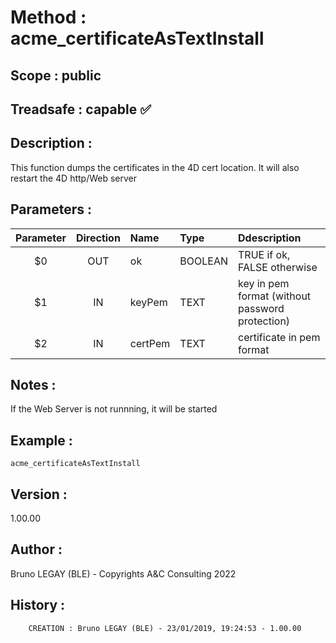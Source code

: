 ﻿# **Method :** acme_certificateAsTextInstall## **Scope :** public## **Treadsafe :** capable ✅ ## **Description :** This function dumps the certificates in the 4D cert location. It will also restart the 4D http/Web server## **Parameters :** | Parameter | Direction | Name | Type | Ddescription | |:----:|:----:|:----|:----|:----| | $0 | OUT | ok | BOOLEAN | TRUE if ok, FALSE otherwise | | $1 | IN | keyPem | TEXT | key in pem format (without password protection) | | $2 | IN | certPem | TEXT | certificate in pem format | ## **Notes :** If the Web Server is not runnning, it will be started## **Example :** ```acme_certificateAsTextInstall```## **Version :** 1.00.00## **Author :** Bruno LEGAY (BLE) - Copyrights A&C Consulting 2022## **History :**          CREATION : Bruno LEGAY (BLE) - 23/01/2019, 19:24:53 - 1.00.00